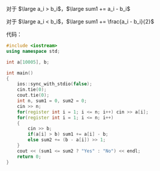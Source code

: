 对于 $\large a_i > b_i$，$\large sum1 += a_i - b_i$

对于 $\large a_i < b_i$，$\large sum1 += \frac{a_i - b_i}{2}$

代码：

```cpp
#include <iostream>
using namespace std;

int a[10005], b;

int main()
{
    ios::sync_with_stdio(false);
    cin.tie(0);
    cout.tie(0);
    int n, sum1 = 0, sum2 = 0;
    cin >> n;
    for(register int i = 1; i <= n; i++) cin >> a[i];
    for(register int i = 1; i <= n; i++)
    {
        cin >> b;
        if(a[i] > b) sum1 += a[i] - b;
        else sum2 += (b - a[i]) >> 1;
    }
    cout << (sum1 <= sum2 ? "Yes" : "No") << endl;
    return 0;
}
```
